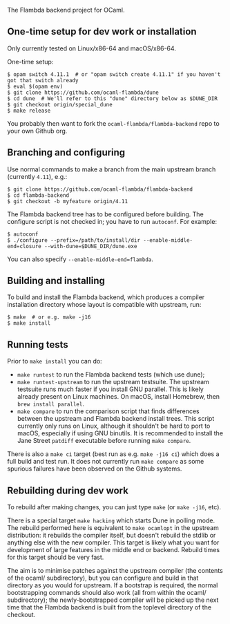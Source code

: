 The Flambda backend project for OCaml.

## One-time setup for dev work or installation

Only currently tested on Linux/x86-64 and macOS/x86-64.

One-time setup:
```
$ opam switch 4.11.1  # or "opam switch create 4.11.1" if you haven't got that switch already
$ eval $(opam env)
$ git clone https://github.com/ocaml-flambda/dune
$ cd dune  # We'll refer to this "dune" directory below as $DUNE_DIR
$ git checkout origin/special_dune
$ make release
```

You probably then want to fork the `ocaml-flambda/flambda-backend` repo to your own Github org.

## Branching and configuring

Use normal commands to make a branch from the main upstream branch (currently `4.11`), e.g.:
```
$ git clone https://github.com/ocaml-flambda/flambda-backend
$ cd flambda-backend
$ git checkout -b myfeature origin/4.11
```

The Flambda backend tree has to be configured before building.  The configure script is not checked
in; you have to run `autoconf`.  For example:
```
$ autoconf
$ ./configure --prefix=/path/to/install/dir --enable-middle-end=closure --with-dune=$DUNE_DIR/dune.exe
```
You can also specify `--enable-middle-end=flambda`.

## Building and installing

To build and install the Flambda backend, which produces a compiler installation directory whose
layout is compatible with upstream, run:
```
$ make  # or e.g. make -j16
$ make install
```

## Running tests

Prior to `make install` you can do:
- `make runtest` to run the Flambda backend tests (which use dune);
- `make runtest-upstream` to run the upstream testsuite. The upstream
testsuite runs much faster if you install GNU parallel. This is likely
already present on Linux machines. On macOS, install Homebrew, then `brew
install parallel`.
- `make compare` to run the comparison script that finds differences
between the upstream and Flambda backend install trees.  This script currently
only runs on Linux, although it shouldn't be hard to port to macOS, especially
if using GNU binutils.  It is recommended to install the Jane Street `patdiff` executable
before running `make compare`.

There is also a `make ci` target (best run as e.g. `make -j16 ci`) which does a full build
and test run.  It does not currently run `make compare` as some spurious failures have
been observed on the Github systems.

## Rebuilding during dev work

To rebuild after making changes, you can just type `make` (or `make -j16`, etc).

There is a special target `make hacking` which starts Dune in polling mode.  The rebuild
performed here is equivalent to `make ocamlopt` in the upstream distribution: it rebuilds the
compiler itself, but doesn't rebuild the stdlib or anything else with the new compiler.
This target is likely what you want for development of large features in the middle end or
backend.  Rebuild times for this target should be very fast.

The aim is to minimise patches against the upstream compiler (the contents of
the ocaml/ subdirectory), but you can configure and build in that directory as
you would for upstream.  If a bootstrap is required, the normal bootstrapping
commands should also work (all from within the ocaml/ subdirectory); the
newly-bootstrapped compiler will be picked up the next time that the Flambda
backend is built from the toplevel directory of the checkout.

